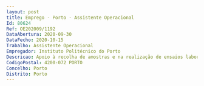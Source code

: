 ```yaml
--- 
layout: post
title: Emprego - Porto - Assistente Operacional
Id: 80624
Ref: OE202009/1192
DataAbertura: 2020-09-30
DataFecho: 2020-10-15
Trabalho: Assistente Operacional
Empregador: Instituto Politécnico do Porto
Descricao: Apoio à recolha de amostras e na realização de ensaios laboratoriais  lavagem do material do laboratório de acordo com procedimentos específicos  limpeza das instalações do CEA, incluindo os laboratórios, gabinetes, receção, salas de reunião, etc.  Preparação de todo o material de colheita de amostras para ensaios especiais tanto para uso interno como para disponibilização aos clientes.
CodigoPostal: 4200-072 PORTO
Concelho: Porto
Distrito: Porto
--- 
```

